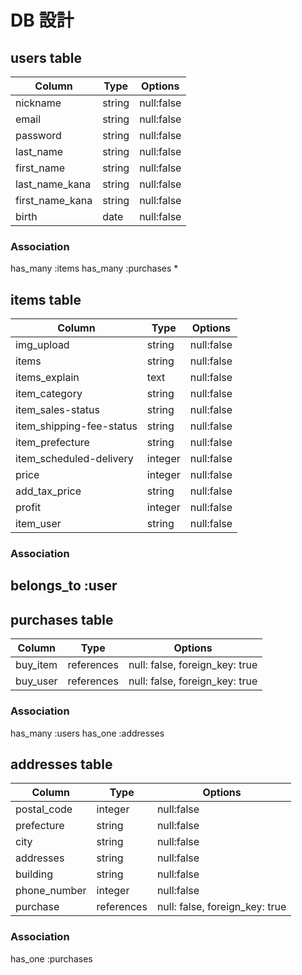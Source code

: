 # DB 設計


## users table

| Column             | Type                | Options                 |
|--------------------|---------------------|-------------------------|
| nickname           | string              | null:false              |
| email              | string              | null:false              |
| password           | string              | null:false              |
| last_name               | string              | null:false              |
| first_name               | string              | null:false              |
| last_name_kana               | string              | null:false              |
| first_name_kana               | string              | null:false              |
| birth              | date                | null:false              |



### Association
has_many :items
has_many :purchases
* 

## items table

| Column                              | Type       | Options           |
|-------------------------------------|------------|-------------------|
| img_upload                          | string     | null:false        |
| items                               | string     | null:false        |
| items_explain                       | text       | null:false        |
| item_category                       | string     | null:false        |
| item_sales-status                   | string     | null:false        |
| item_shipping-fee-status            | string     | null:false        |
| item_prefecture                     | string     | null:false        |
| item_scheduled-delivery             | integer    | null:false        |
| price                               | integer    | null:false        |
| add_tax_price                       | string     | null:false        |
| profit                              | integer    | null:false        |
| item_user                           | string     | null:false        |




### Association
belongs_to :user
- 

## purchases table

| Column         | Type         | Options                                        |
|----------------|--------------|------------------------------------------------|
| buy_item       | references   | null: false, foreign_key: true                 |
| buy_user       | references   | null: false, foreign_key: true                 |

### Association
has_many :users
has_one :addresses



## addresses table

| Column      | Type                  | Options                        |
|-------------|-----------------------|--------------------------------|
| postal_code | integer               | null:false                     |
| prefecture  | string                | null:false                     |
| city        | string                | null:false                     |
| addresses   | string                | null:false                     |
| building    | string                | null:false                     |
| phone_number| integer               | null:false                     |
| purchase    | references            | null: false, foreign_key: true |

### Association
has_one :purchases


